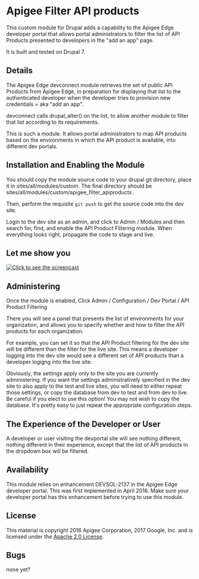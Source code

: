 # Apigee Filter API products

This custom module for Drupal adds a capability to the Apigee Edge developer portal that allows portal administrators to filter the list of API Products presented to developers in the "add an app" page.

It is built and tested on Drupal 7. 

## Details

The Apigee Edge devconnect module retrieves the set of public API Products from Apigee Edge, in preparation for displaying that list to the authenticated developer when the developer tries to provision new credentials = aka "add an app".

devconnect calls drupal_alter() on the list, to allow another module to filter that list according to its requirements.

This is such a module.  It allows portal administrators to map API products based on the environments in which the API product is available, into different dev portals.

## Installation and Enabling the Module

You should copy the module source code to your drupal git directory, place it in sites/all/modules/custom. The final directory should be  sites/all/modules/custom/apigee_filter_apiproducts .

Then, perform the requisite `git push` to get the source code into the dev site.

Login to the dev site as an admin, and click to Admin / Modules  and then search for, find, and enable the API Product Filtering module.  When everything looks right, propagate the code to stage and live. 

## Let me show you

[![Click to see the screencast](https://img.youtube.com/vi/UB3V1Lx83Qc/0.jpg)](https://youtu.be/UB3V1Lx83Qc)


## Administering

Once the module is enabled, 
Click Admin / Configuration / Dev Portal / API Product Filtering

There you will see a panel that presents the list of environments for your organization, and allows you to specify whether and how to filter the API products for each organization.

For example, you can set it so that the API Product filtering for the dev site will be different than the filter for the live site. This means a developer logging into the dev site would see a different set of API products than a developer logigng into the live site.

Obviously, the settings apply only to the site you are currently administering. If you want the settings administratively specified in the dev site to also apply to the test and live sites, you will need to either repeat those settings, or copy the database from dev to test and from dev to live. Be careful if you elect to use this option!  You may not wish to copy the database. It's pretty easy to just repeat the appropriate configuration steps. 


## The Experience of the Developer or User

A developer or user visiting the devportal site will see nothing different, nothing different in their experience, except that the list of API products in the dropdown box will be filtered.

## Availability

This module relies on enhancement DEVSOL-2137 in the Apigee Edge developer portal. This was first implemented in April 2016. Make sure your developer portal has this enhancement before trying to use this module. 

## License

This material is copyright 2016 Apigee Corporation, 2017 Google, Inc.
and is licensed under the [Apache 2.0 License](LICENSE). 


## Bugs

none yet? 